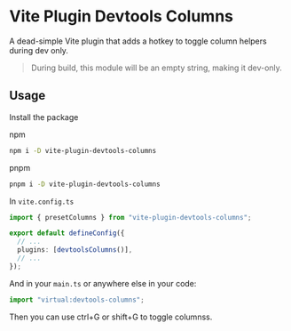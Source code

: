 # Vite Plugin Devtools Columns

A dead-simple Vite plugin that adds a hotkey to toggle column helpers during dev only.

> During build, this module will be an empty string, making it dev-only.

## Usage

Install the package

npm

```bash
npm i -D vite-plugin-devtools-columns
```

pnpm

```bash
pnpm i -D vite-plugin-devtools-columns
```

In `vite.config.ts`

```typescript
import { presetColumns } from "vite-plugin-devtools-columns";

export default defineConfig({
  // ...
  plugins: [devtoolsColumns()],
  // ...
});
```

And in your `main.ts` or anywhere else in your code:

```javascript
import "virtual:devtools-columns";
```

Then you can use ctrl+G or shift+G to toggle columnss.
